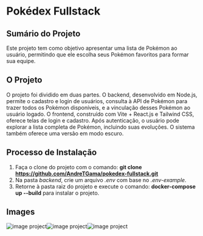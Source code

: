 # Pokédex Fullstack


## Sumário do Projeto

Este projeto tem como objetivo apresentar uma lista de Pokémon ao usuário, permitindo que ele escolha seus Pokémon favoritos para formar sua equipe.


## O Projeto

O projeto foi dividido em duas partes. O backend, desenvolvido em Node.js, permite o cadastro e login de usuários, consulta à API de Pokémon para trazer todos os Pokémon disponíveis, e a vinculação desses Pokémon ao usuário logado. O frontend, construído com Vite + React.js e Tailwind CSS, oferece telas de login e cadastro. Após autenticação, o usuário pode explorar a lista completa de Pokémon, incluindo suas evoluções. O sistema também oferece uma versão em modo escuro.

## Processo de Instalação

1. Faça o clone do projeto com o comando: **__git clone https://github.com/AndreTGama/pokedex-fullstack.git__**
2. Na pasta *backend*, crie um arquivo *.env* com base no *.env-example*.
3. Retorne à pasta raiz do projeto e execute o comando: **__docker-compose up --build__** para instalar o projeto.

    
## Images

<div style="display:flex">
    <img src="" alt="image project"/>
    <img src="" alt="image project"/>
    <img src="" alt="image project"/>
</div>